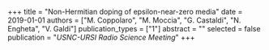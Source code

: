 +++
title = "Non-Hermitian doping of epsilon-near-zero media"
date = 2019-01-01
authors = ["M. Coppolaro", "M. Moccia", "G. Castaldi", "N. Engheta", "V. Galdi"]
publication_types = ["1"]
abstract = ""
selected = false
publication = "*USNC-URSI Radio Science Meeting*"
+++

